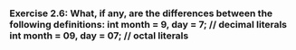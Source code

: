 ### Exercise 2.6: What, if any, are the differences between the following definitions:           int month = 9, day = 7;     // decimal literals    int month = 09, day = 07;   // octal literals